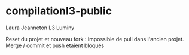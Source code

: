 # compilationl3-public

Laura Jeanneton
L3 Luminy

Reset du projet et nouveau fork : Impossible de pull dans l'ancien projet. Merge / commit et push étaient bloqués
